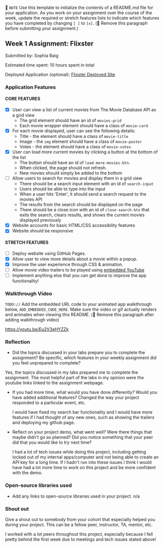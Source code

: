 📝 `NOTE` Use this template to initialize the contents of a README.md file for your application. As you work on your assignment over the course of the week, update the required or stretch features lists to indicate which features you have completed by changing `[ ]` to `[x]`. (🚫 Remove this paragraph before submitting your assignment.)

## Week 1 Assignment: Flixster

Submitted by: Sophia Baig

Estimated time spent: 10 hours spent in total

Deployed Application (optional): [Flixster Deployed Site](ADD_LINK_HERE)

### Application Features

#### CORE FEATURES

- [x] User can view a list of current movies from The Movie Database API as a grid view
  - The grid element should have an id of `movies-grid`
  - Each movie wrapper element should have a class of `movie-card`
- [x] For each movie displayed, user can see the following details:
  - Title - the element should have a class of `movie-title`
  - Image - the `img` element should have a class of `movie-poster`
  - Votes - the element should have a class of `movie-votes`
- [x] User can load more current movies by clicking a button at the bottom of the list
  - The button should have an id of `load-more-movies-btn`.
  - When clicked, the page should not refresh.
  - New movies should simply be added to the bottom
- [ ] Allow users to search for movies and display them in a grid view
  - There should be a search input element with an id of `search-input`
  - Users should be able to type into the input
  - When a user hits 'Enter', it should send a search request to the movies API
  - The results from the search should be displayed on the page
  - There should be a close icon with an id of `close-search-btn` that exits the search, clears results, and shows the current movies displayed previously
- [x] Website accounts for basic HTML/CSS accessibility features
- [x] Website should be responsive

#### STRETCH FEATURES

- [ ] Deploy website using GitHub Pages. 
- [x] Allow user to view more details about a movie within a popup.
- [x] Improve the user experience through CSS & animation.
- [ ] Allow movie video trailers to be played using [embedded YouTube](https://support.google.com/youtube/answer/171780?hl=en)
- [ ] Implement anything else that you can get done to improve the app functionality!

### Walkthrough Video

`TODO://` Add the embedded URL code to your animated app walkthrough below, `ADD_EMBEDDED_CODE_HERE`. Make sure the video or gif actually renders and animates when viewing this README. (🚫 Remove this paragraph after adding walkthrough video)

https://youtu.be/Eu2V3eHYZZk

### Reflection

* Did the topics discussed in your labs prepare you to complete the assignment? Be specific, which features in your weekly assignment did you feel unprepared to complete?

Yes, the topics discussed in my labs prepared me to complete the assignment. The most helpful part of the labs in my opinion were the youtube links linked to the assignment webpage. 

* If you had more time, what would you have done differently? Would you have added additional features? Changed the way your project responded to a particular event, etc.
  
  I would have fixed my search bar functionality and I would have more features if I had thought of any new ones, such as showing the trailers and deploying my github page. 

* Reflect on your project demo, what went well? Were there things that maybe didn't go as planned? Did you notice something that your peer did that you would like to try next time?

  I had a lot of tech issues while doing this project, including getting locked out of my internal apps/computer and not being able to create an API key for a long time. If I hadn't run
  into these issues I think I would have had a lot more time to work on this project and be more confident with the demo.

### Open-source libraries used

- Add any links to open-source libraries used in your project.
  n/a

### Shout out

Give a shout out to somebody from your cohort that especially helped you during your project. This can be a fellow peer, instructor, TA, mentor, etc.

  I worked with a lot peers throughout this project, especially because I fell pretty behind the first week due to meetings and tech issues stated above!
